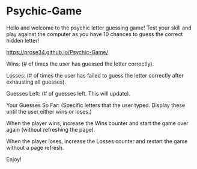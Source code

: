 # Psychic-Game

Hello and welcome to the psychic letter guessing game! Test your skill and play against the computer as you have 10 chances to guess the correct hidden letter! 

https://prose34.github.io/Psychic-Game/

Wins: (# of times the user has guessed the letter correctly).

Losses: (# of times the user has failed to guess the letter correctly after exhausting all guesses).

Guesses Left: (# of guesses left. This will update).

Your Guesses So Far: (Specific letters that the user typed. Display these until the user either wins or loses.)

When the player wins, increase the Wins counter and start the game over again (without refreshing the page).

When the player loses, increase the Losses counter and restart the game without a page refresh.

Enjoy!